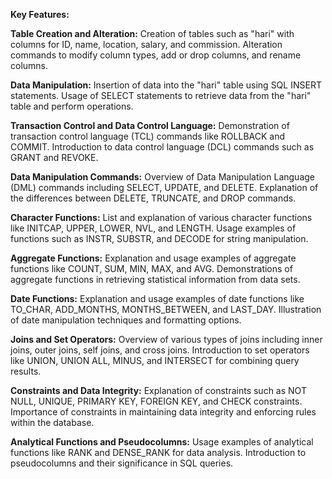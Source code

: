 
**Key Features:**

**Table Creation and Alteration:**
Creation of tables such as "hari" with columns for ID, name, location, salary, and commission.
Alteration commands to modify column types, add or drop columns, and rename columns.

**Data Manipulation:**
Insertion of data into the "hari" table using SQL INSERT statements.
Usage of SELECT statements to retrieve data from the "hari" table and perform operations.

**Transaction Control and Data Control Language:**
Demonstration of transaction control language (TCL) commands like ROLLBACK and COMMIT.
Introduction to data control language (DCL) commands such as GRANT and REVOKE.

**Data Manipulation Commands:**
Overview of Data Manipulation Language (DML) commands including SELECT, UPDATE, and DELETE.
Explanation of the differences between DELETE, TRUNCATE, and DROP commands.

**Character Functions:**
List and explanation of various character functions like INITCAP, UPPER, LOWER, NVL, and LENGTH.
Usage examples of functions such as INSTR, SUBSTR, and DECODE for string manipulation.

**Aggregate Functions:**
Explanation and usage examples of aggregate functions like COUNT, SUM, MIN, MAX, and AVG.
Demonstrations of aggregate functions in retrieving statistical information from data sets.

**Date Functions:**
Explanation and usage examples of date functions like TO_CHAR, ADD_MONTHS, MONTHS_BETWEEN, and LAST_DAY.
Illustration of date manipulation techniques and formatting options.

**Joins and Set Operators:**
Overview of various types of joins including inner joins, outer joins, self joins, and cross joins.
Introduction to set operators like UNION, UNION ALL, MINUS, and INTERSECT for combining query results.

**Constraints and Data Integrity:**
Explanation of constraints such as NOT NULL, UNIQUE, PRIMARY KEY, FOREIGN KEY, and CHECK constraints.
Importance of constraints in maintaining data integrity and enforcing rules within the database.

**Analytical Functions and Pseudocolumns:**
Usage examples of analytical functions like RANK and DENSE_RANK for data analysis.
Introduction to pseudocolumns and their significance in SQL queries.
